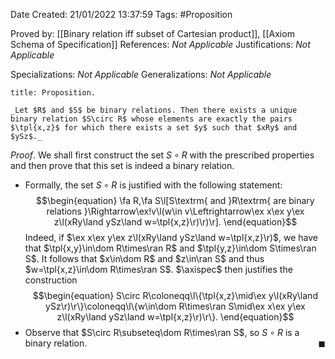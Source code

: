 <div class="topSpace"></div>

Date Created: 21/01/2022 13:37:59
Tags: #Proposition

Proved by: [[Binary relation iff subset of Cartesian product]], [[Axiom Schema of Specification]]
References: _Not Applicable_
Justifications: _Not Applicable_

Specializations: _Not Applicable_
Generalizations: _Not Applicable_

``` ad-Proposition
title: Proposition.

_Let $R$ and $S$ be binary relations. Then there exists a unique binary relation $S\circ R$ whose elements are exactly the pairs $\tpl{x,z}$ for which there exists a set $y$ such that $xRy$ and $ySz$._

```

_Proof_. We shall first construct the set $S\circ R$ with the prescribed properties and then prove that this set is indeed a binary relation.
* Formally, the set $S\circ R$ is justified with the following statement:
$$\begin{equation}
    \fa R,\fa S\l[S\textrm{ and }R\textrm{ are binary relations }\Rightarrow\ex!v\l(w\in v\Leftrightarrow\ex x\ex y\ex z\l(xRy\land ySz\land w=\tpl{x,z}\r)\r)\r].
\end{equation}$$
Indeed, if $\ex x\ex y\ex z\l(xRy\land ySz\land w=\tpl{x,z}\r)$, we have that $\tpl{x,y}\in\dom R\times\ran R$ and $\tpl{y,z}\in\dom S\times\ran S$. It follows that $x\in\dom R$ and $z\in\ran S$ and thus $w=\tpl{x,z}\in\dom R\times\ran S$. $\axispec$ then justifies the construction
$$\begin{equation}
    S\circ R\coloneqq\l\{\tpl{x,z}\mid\ex y\l(xRy\land ySz\r)\r\}\coloneqq\l\{w\in\dom R\times\ran S\mid\ex x\ex y\ex z\l(xRy\land ySz\land w=\tpl{x,z}\r)\r\}.
\end{equation}$$
* Observe that $S\circ R\subseteq\dom R\times\ran S$, so $S\circ R$ is a binary relation.<span style="float:right;">$\blacksquare$</span>
